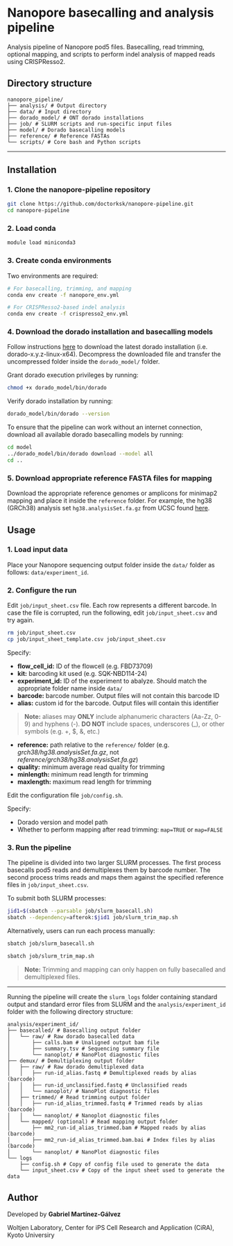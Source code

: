 # Nanopore basecalling and analysis pipeline

Analysis pipeline of Nanopore pod5 files. Basecalling, read trimming, optional mapping, and scripts to perform indel analysis of mapped reads using CRISPResso2.

## Directory structure

```
nanopore_pipeline/
├── analysis/ # Output directory
├── data/ # Input directory
├── dorado_model/ # ONT dorado installations
├── job/ # SLURM scripts and run-specific input files
├── model/ # Dorado basecalling models
├── reference/ # Reference FASTAs
└── scripts/ # Core bash and Python scripts
```
---
## Installation

### 1. Clone the nanopore-pipeline repository
```bash
git clone https://github.com/doctorksk/nanopore-pipeline.git
cd nanopore-pipeline
```
### 2. Load conda
```bash
module load miniconda3
```
### 3. Create conda environments
Two environments are required:
```bash
# For basecalling, trimming, and mapping
conda env create -f nanopore_env.yml

# For CRISPResso2-based indel analysis
conda env create -f crispresso2_env.yml
```

### 4. Download the dorado installation and basecalling models

Follow instructions [here](https://github.com/nanoporetech/dorado#installation) to download the latest dorado installation (i.e. dorado-x.y.z-linux-x64). Decompress the downloaded file and transfer the uncompressed folder inside the `dorado_model/` folder.

Grant dorado execution privileges by running:

```bash
chmod +x dorado_model/bin/dorado
```

Verify dorado installation by running:
```bash
dorado_model/bin/dorado --version
```

To ensure that the pipeline can work without an internet connection, download all available dorado basecalling models by running:

```bash
cd model
../dorado_model/bin/dorado download --model all
cd ..
```

### 5. Download appropriate reference FASTA files for mapping

Download the appropriate reference genomes or amplicons for minimap2 mapping and place it inside the `reference` folder. For example, the hg38 (GRCh38) analysis set `hg38.analysisSet.fa.gz` from UCSC found [here](https://hgdownload.soe.ucsc.edu/goldenPath/hg38/bigZips/analysisSet/).

## Usage

### 1. Load input data
Place your Nanopore sequencing output folder inside the `data/` folder as follows: `data/experiment_id`.

### 2. Configure the run

Edit `job/input_sheet.csv` file. Each row represents a different barcode. In case the file is corrupted, run the following, edit `job/input_sheet.csv` and try again.

```bash
rm job/input_sheet.csv
cp job/input_sheet_template.csv job/input_sheet.csv
```

Specify:
- **flow_cell_id:** ID of the flowcell (e.g. FBD73709)
- **kit:** barcoding kit used (e.g. SQK-NBD114-24)
- **experiment_id:** ID of the experiment to abalyze. Should match the appropriate folder name inside `data/`
- **barcode:** barcode number. Output files will not contain this barcode ID
- **alias:** custom id for the barcode. Output files will contain this identifier
> **Note:** aliases may **ONLY** include alphanumeric characters (Aa-Zz, 0-9) and hyphens (-). **DO NOT** include spaces, underscores (_), or other symbols (e.g. +, $, &, etc.)
- **reference:** path relative to the `reference/` folder (e.g. *grch38/hg38.analysisSet.fa.gz*, not *reference/grch38/hg38.analysisSet.fa.gz*)
- **quality:** minimum average read quality for trimming
- **minlength:** minimum read length for trimming
- **maxlength:** maximum read length for trimming

Edit the configuration file `job/config.sh`.

Specify:
- Dorado version and model path
- Whether to perform mapping after read trimming: `map=TRUE` or `map=FALSE`

### 3. Run the pipeline

The pipeline is divided into two larger SLURM processes. The first process basecalls pod5 reads and demultiplexes them by barcode number. The second process trims reads and maps them against the specified reference files in `job/input_sheet.csv`.

To submit both SLURM processes:
```bash
jid1=$(sbatch --parsable job/slurm_basecall.sh)
sbatch --dependency=afterok:$jid1 job/slurm_trim_map.sh
```

Alternatively, users can run each process manually:

```bash
sbatch job/slurm_basecall.sh
```

```bash
sbatch job/slurm_trim_map.sh
```
> **Note:** Trimming and mapping can only happen on fully basecalled and demultiplexed files.

---
Running the pipeline will create the `slurm_logs` folder containing standard output and standard error files from SLURM and the `analysis/experiment_id` folder with the following directory structure:

```
analysis/experiment_id/
├── basecalled/ # Basecalling output folder
│   └── raw/ # Raw dorado basecalled data
│       ├── calls.bam # Unaligned output bam file
│       ├── summary.tsv # Sequencing summary file
│       └── nanoplot/ # NanoPlot diagnostic files
├── demux/ # Demultiplexing output folder
│   ├── raw/ # Raw dorado demultiplexed data
│   │   ├── run-id_alias.fastq # Demultiplexed reads by alias (barcode)
│   │   ├── run-id_unclassified.fastq # Unclassified reads
│   │   └── nanoplot/ # NanoPlot diagnostic files
│   ├── trimmed/ # Read trimming output folder
│   │   ├── run-id_alias_trimmed.fastq # Trimmed reads by alias (barcode)
│   │   └── nanoplot/ # Nanoplot diagnostic files
│   └── mapped/ (optional) # Read mapping output folder
│       ├── mm2_run-id_alias_trimmed.bam # Mapped reads by alias (barcode)
│       ├── mm2_run-id_alias_trimmed.bam.bai # Index files by alias (barcode)
│       └── nanoplot/ # NanoPlot diagnostic files
└── logs
    ├── config.sh # Copy of config file used to generate the data
    └── input_sheet.csv # Copy of the input sheet used to generate the data
```

## Author

Developed by **Gabriel Martínez-Gálvez**

Woltjen Laboratory, Center for iPS Cell Research and Application (CiRA), Kyoto Universiry